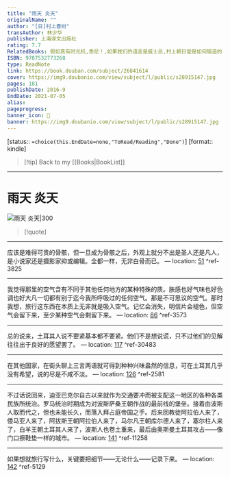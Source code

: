 ```yaml
---
title: "雨天 炎天"
originalName: ""
author: "[日]村上春树"
transAuthor: 林少华
publisher: 上海译文出版社
rating: 7.7
RelatedBooks: 假如真有时光机,悉尼！,如果我们的语言是威士忌,村上朝日堂是如何锻造的,爱吃沙拉的狮子,日出国的工厂,村上广播,大萝卜和难挑的鳄梨,电视人,象厂喜剧
ISBN: 9787532773268
type: ReadNote
link: https://book.douban.com/subject/26841614
cover: https://img9.doubanio.com/view/subject/l/public/s28915147.jpg
pages: 181
publishDate: 2016-9
EndDate: 2021-07-05
alias:
pageprogress:
banner_icon: 📖
banner: https://img9.doubanio.com/view/subject/l/public/s28915147.jpg
---
```

[status:: `=choice(this.EndDate=none,"ToRead/Reading","Done")`]
[format:: kindle]

>[!tip] Back to my [[Books|BookList]]

---
# 雨天 炎天

![雨天 炎天|300](https://img9.doubanio.com/view/subject/l/public/s28915147.jpg)

>[!quote]

---
应该是难得可贵的骨骸，但一旦成为骨骸之后，外观上就分不出是圣人还是凡人，是小说家还是摄影家抑或编辑。全都一样，无非白骨而已。 — location: [51]() ^ref-3825

---
我觉得那里的空气含有不同于其他任何地方的某种特殊的质。肤感也好气味也好色调也好大凡一切都有别于迄今我所呼吸过的任何空气。那是不可思议的空气。那时我想，旅行这东西在本质上无非就是吸入空气。记忆会消失，明信片会褪色，但空气会留下来，至少某种空气会剩留下来。 — location: [86]() ^ref-3573

---
总的说来，土耳其人说不要紧基本都不要紧。他们不是想说谎，只不过他们的见解往往出于良好的愿望罢了。 — location: [117]() ^ref-30483

---
在其他国家，在街头聊上三言两语就可得到种种兴味盎然的信息，可在土耳其几乎没有希望，说的尽是不咸不淡。 — location: [126]() ^ref-2581

---
不过话说回来，迪亚巴克尔自古以来就作为交通要冲而被支配这一地区的各种各类民族所统治。罗马统治时期成为对波斯萨桑王朝作战的最前线的堡垒。接着由波斯人取而代之，但也未能长久，而落入拜占庭帝国之手。后来回教徒阿拉伯人来了，倭马亚人来了，阿拔斯王朝阿拉伯人来了，马尔凡王朝库尔德人来了，塞尔柱人来了，白羊王朝土耳其人来了，波斯人也卷土重来，最后由奥斯曼土耳其攻占——像门口擦鞋垫一样的城市。 — location: [141]() ^ref-11258

---
如果想就旅行写什么，关键要把细节——无论什么——记录下来。 — location: [142]() ^ref-5129

